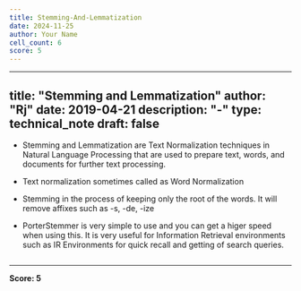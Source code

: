```yaml
---
title: Stemming-And-Lemmatization
date: 2024-11-25
author: Your Name
cell_count: 6
score: 5
---
```


---
title: "Stemming and Lemmatization"
author: "Rj"
date: 2019-04-21
description: "-"
type: technical_note
draft: false
---
* Stemming and Lemmatization are Text Normalization techniques in Natural Language Processing that are used to prepare text, words, and documents for further text processing.

* Text normalization sometimes called as Word Normalization

* Stemming in the process of keeping only the root of the words. It will remove affixes such as -s, -de, -ize

* PorterStemmer is very simple to use and you can get a higer speed when using this. It is very useful for Information Retrieval environments such as IR Environments for quick recall and getting of search queries.


```python

```


---
**Score: 5**